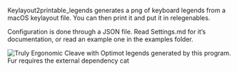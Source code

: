 Keylayout2printable_legends generates a png of keyboard legends from a macOS keylayout file. You can then print it and
put it in relegenables.

Configuration is done through a JSON file. Read Settings.md for it’s documentation, or read an example one in the
examples folder.

![Truly Ergonomic Cleave with Optimot legends generated by this program. Fur requires the external dependency `cat`](examples/optimot-cleave.jpg)